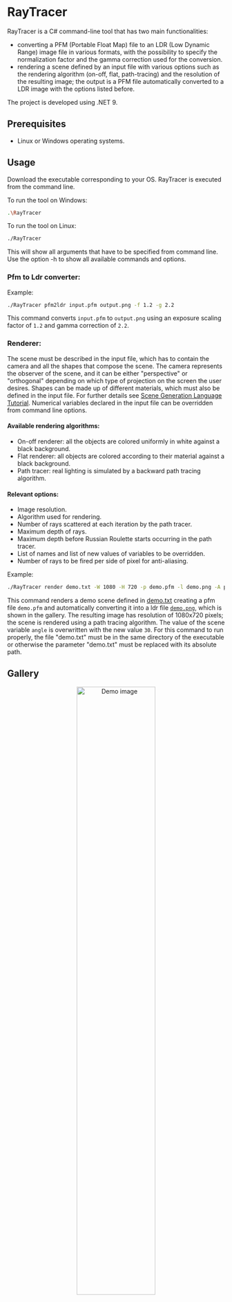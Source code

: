 # RayTracer

RayTracer is a C# command-line tool that has two main functionalities:
- converting a PFM (Portable Float Map) file to an LDR (Low Dynamic Range) image file in various formats, with the possibility to specify the normalization factor and the gamma correction used for the conversion.
- rendering a scene defined by an input file with various options such as the rendering algorithm (on-off, flat, path-tracing) and the resolution of the resulting image; the output is a PFM file automatically converted to a LDR image with the options listed before.

The project is developed using .NET 9.

## Prerequisites
- Linux or Windows operating systems.

## Usage
Download the executable corresponding to your OS.
RayTracer is executed from the command line.

To run the tool on Windows:
```sh
.\RayTracer
```
To run the tool on Linux:
```sh
./RayTracer
```
This will show all arguments that have to be specified from command line.
Use the option -h to show all available commands and options.

### Pfm to Ldr converter:
Example:
```sh
./RayTracer pfm2ldr input.pfm output.png -f 1.2 -g 2.2
```
This command converts `input.pfm` to `output.png` using an exposure scaling factor of `1.2` and gamma correction of `2.2`.

### Renderer:
The scene must be described in the input file, which has to contain the camera and all the shapes that compose the scene. 
The camera represents the observer of the scene, and it can be either "perspective" or "orthogonal" depending on which type of projection on the screen the user desires. Shapes can be made up of different materials, which must also be defined in the input file. For further details see [Scene Generation Language Tutorial](Scene_Tutorial.md). Numerical variables declared in the input file can be overridden from command line options.

#### Available rendering algorithms:
- On-off renderer: all the objects are colored uniformly in white against a black background.
- Flat renderer: all objects are colored according to their material against a black background.
- Path tracer: real lighting is simulated by a backward path tracing algorithm.

#### Relevant options:
- Image resolution.
- Algorithm used for rendering.
- Number of rays scattered at each iteration by the path tracer.
- Maximum depth of rays.
- Maximum depth before Russian Roulette starts occurring in the path tracer.
- List of names and list of new values of variables to be overridden.
- Number of rays to be fired per side of pixel for anti-aliasing.

Example:
```sh
./RayTracer render demo.txt -W 1080 -H 720 -p demo.pfm -l demo.png -A path-tracer -e angle -v 30
```
This command renders a demo scene defined in [demo.txt](ExampleScenes/demo.txt) creating a pfm file `demo.pfm` and automatically converting it into a ldr file [`demo.png`](ExampleImages/demo.png), which is shown in the gallery. The resulting image has resolution of 1080x720 pixels; the scene is rendered using a path tracing algorithm. The value of the scene variable `angle` is overwritten with the new value `30`.
For this command to run properly, the file "demo.txt" must be in the same directory of the executable or otherwise the parameter "demo.txt" must be replaced with its absolute path.

## Gallery
<p align="center">
  <img src="ExampleImages/demo.png" alt="Demo image" width="60%" />
</p>

<p align="center">
  <em>Rendering of <a href="ExampleScenes/demo.txt">demo.txt</a>.</em>
</p>

<p align="center">
  <img src="ExampleImages/demoA4.png" alt="Demo AA image" width="60%" />
</p>

<p align="center">
  <em>Rendering of <a href="ExampleScenes/demo.txt">demo.txt</a> with antialiasing (16 rays per pixel).</em>
</p>

<p align="center">
  <img src="ExampleImages/demo_orthogonal.png" alt="Orthogonal image" width="60%" />
</p>

<p align="center">
  <em>Rendering of <a href="ExampleScenes/demo.txt">demo.txt</a> with an orthogonal camera.</em>
</p>

<p align="center">
  <img src="ExampleImages/CornellN10D3A5.png" alt="Cornell box" width="40%" />
</p>

<p align="center">
  <em>Rendering of the Cornell box.</em>
</p>

<p align="center">
  <img src="ExampleImages/deathstar.png" alt="Texture image" width="60%" />
</p>

<p align="center">
  <em>Example of texture materials.</em>
</p>

<p align="center">
  <img src="ExampleImages/csg.png" alt="Csg" width="60%" />
</p>

<p align="center">
  <em>Example of Constructive Solid Geometry.</em>
</p>


<p align="center">
  <img src="ExampleImages/ballroom.png" alt="Ballroom image" width="60%" />
</p>

<p align="center">
  <em>A sphere attending her first ballet class. Wooden textures from <a href="https://it.vecteezy.com">Vecteezy</a>.</em>
</p>

<p align="center">
  <img src="ExampleImages/sushi.png" alt="Sushi" width="60%" />
</p>

<p align="center">
  <em>A stylized plate of sushi.</em>
</p>

## Supported Output Formats
RayTracer supports the following LDR image formats:
- PNG (`.png`)
- BMP (`.bmp`)
- JPEG (`.jpeg`)
- TGA (`.tga`)
- WebP (`.webp`)

## License
This project is licensed under the [EUPL-1.2 License](LICENSE.txt).

## Authors
Developed by [giorgiaiori](https://github.com/giorgiaiori) and [Cr3sp1](https://github.com/Cr3sp1).

